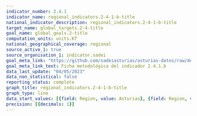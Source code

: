 ```yaml
---
indicator_number: 2.4.1
indicator_name: regional_indicators.2-4-1-b-title
national_indicator_description: regional_indicators.2-4-1-b-title
target_name: global_targets.2-4-title
goal_name: global_goals.2-title
computation_units: units.KT
national_geographical_coverage: regional
source_active_1: true
source_organisation_1: indicator.sadei
goal_meta_link: "https://github.com/sadeiasturias/asturias-datos/raw/develop/descargas/metodologia/2.4.1.b.pdf"
goal_meta_link_text: Ficha metodológica del indicador 2.4.1.b
data_last_update: "04/05/2023"
data_non_statistical: false
reporting_status: complete
graph_title: regional_indicators.2-4-1-b-title
graph_type: line
data_start_values: [{field: Region, value: Asturias}, {field: Region, value: España}]
precision: [{decimals: 1}]
---
```

